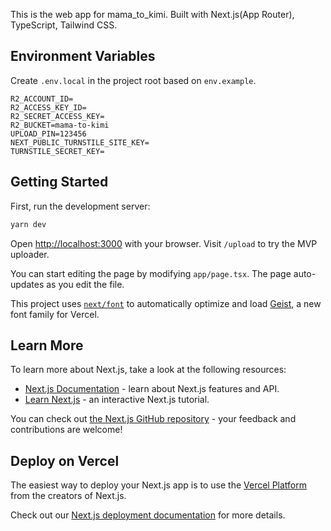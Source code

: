 This is the web app for mama_to_kimi. Built with Next.js(App Router), TypeScript, Tailwind CSS.

## Environment Variables

Create `.env.local` in the project root based on `env.example`.

```
R2_ACCOUNT_ID=
R2_ACCESS_KEY_ID=
R2_SECRET_ACCESS_KEY=
R2_BUCKET=mama-to-kimi
UPLOAD_PIN=123456
NEXT_PUBLIC_TURNSTILE_SITE_KEY=
TURNSTILE_SECRET_KEY=
```

## Getting Started

First, run the development server:

```bash
yarn dev
```

Open [http://localhost:3000](http://localhost:3000) with your browser.
Visit `/upload` to try the MVP uploader.

You can start editing the page by modifying `app/page.tsx`. The page auto-updates as you edit the file.

This project uses [`next/font`](https://nextjs.org/docs/app/building-your-application/optimizing/fonts) to automatically optimize and load [Geist](https://vercel.com/font), a new font family for Vercel.

## Learn More

To learn more about Next.js, take a look at the following resources:

- [Next.js Documentation](https://nextjs.org/docs) - learn about Next.js features and API.
- [Learn Next.js](https://nextjs.org/learn) - an interactive Next.js tutorial.

You can check out [the Next.js GitHub repository](https://github.com/vercel/next.js) - your feedback and contributions are welcome!

## Deploy on Vercel

The easiest way to deploy your Next.js app is to use the [Vercel Platform](https://vercel.com/new?utm_medium=default-template&filter=next.js&utm_source=create-next-app&utm_campaign=create-next-app-readme) from the creators of Next.js.

Check out our [Next.js deployment documentation](https://nextjs.org/docs/app/building-your-application/deploying) for more details.
